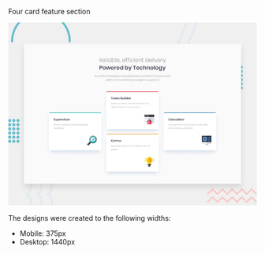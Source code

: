 Four card feature section

![Design preview for the Four card feature section coding challenge](./design/desktop-preview.jpg)



The designs were created to the following widths:

- Mobile: 375px
- Desktop: 1440px
